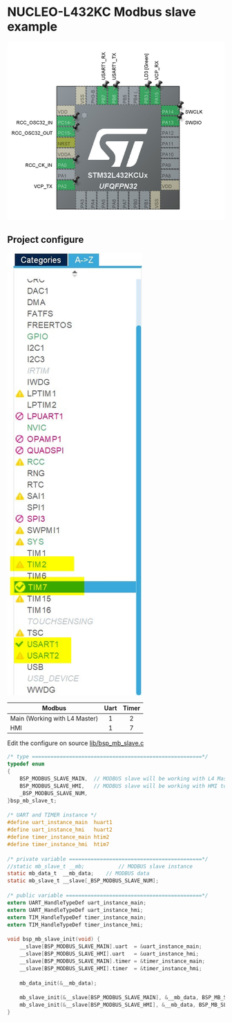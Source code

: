 # NUCLEO-L432KC Modbus slave example

![](assets/image/pin_config.jpg)

## Project configure

![](assets/image/peripheral_config.jpg)

| Modbus | Uart | Timer |
|--------|:----:|:-----:|
| Main (Working with L4 Master)   | 1    |   2   |
| HMI | 1 | 7|

Edit the configure on source [lib/bsp_mb_slave.c](lib/bsp_mb_slave.c)

```c
/* type =======================================================*/
typedef enum
{
	BSP_MODBUS_SLAVE_MAIN,	// MODBUS slave will be working with L4 Master
	BSP_MODBUS_SLAVE_HMI,	// MODBUS slave will be working with HMI touch screen
	_BSP_MODBUS_SLAVE_NUM,
}bsp_mb_slave_t;

/* UART and TIMER instance */
#define uart_instance_main	huart1
#define uart_instance_hmi	huart2
#define timer_instance_main	htim2
#define timer_instance_hmi	htim7

/* private variable ===========================================*/
//static mb_slave_t __mb;			// MODBUS slave instance
static mb_data_t  __mb_data;	// MODBUS data
static mb_slave_t __slave[_BSP_MODBUS_SLAVE_NUM];

/* public variable ============================================*/
extern UART_HandleTypeDef uart_instance_main;
extern UART_HandleTypeDef uart_instance_hmi;
extern TIM_HandleTypeDef timer_instance_main;
extern TIM_HandleTypeDef timer_instance_hmi;

void bsp_mb_slave_init(void) {
	__slave[BSP_MODBUS_SLAVE_MAIN].uart  = &uart_instance_main;
	__slave[BSP_MODBUS_SLAVE_HMI].uart   = &uart_instance_hmi;
	__slave[BSP_MODBUS_SLAVE_MAIN].timer = &timer_instance_main;
	__slave[BSP_MODBUS_SLAVE_HMI].timer  = &timer_instance_hmi;

	mb_data_init(&__mb_data);

	mb_slave_init(&__slave[BSP_MODBUS_SLAVE_MAIN], &__mb_data, BSP_MB_SLAVE_ID, BSP_MB_SLAVE_SPEED, BSP_MB_TIMER_CLOCK_SOURCE);
	mb_slave_init(&__slave[BSP_MODBUS_SLAVE_HMI], &__mb_data, BSP_MB_SLAVE_ID, BSP_MB_SLAVE_SPEED, BSP_MB_TIMER_CLOCK_SOURCE);
}
```
